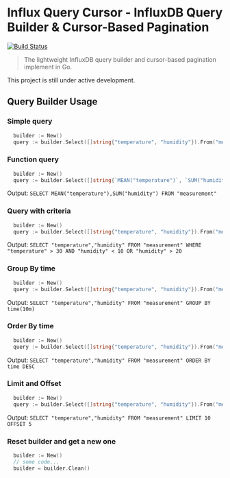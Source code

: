 # Influx Query Cursor - InfluxDB Query Builder & Cursor-Based Pagination

[![Build Status](https://travis-ci.org/benjamin658/influx-query-cursor.svg?branch=master)](https://travis-ci.org/benjamin658/influx-query-cursor.svg?branch=master)

> The lightweight InfluxDB query builder and cursor-based pagination implement in Go.

This project is still under active development.

## Query Builder Usage

### Simple query

```go
  builder := New()
  query := builder.Select([]string{"temperature", "humidity"}).From("measurement).Build()
```

### Function query

```go
  builder := New()
  query := builder.Select([]string{`MEAN("temperature")`, `SUM("humidity")`}).From("measurement").Build()
```

Output:  `SELECT MEAN("temperature"),SUM("humidity") FROM "measurement"`

### Query with criteria

```go
  builder := New()
  query := builder.Select([]string{"temperature", "humidity"}).From("measurement").Where("temperature", ">", 30).And("humidity", "<", 10).Or("humidity", ">", 20).Build()
```

Output:  `SELECT "temperature","humidity" FROM "measurement" WHERE "temperature" > 30 AND "humidity" < 10 OR "humidity" > 20`

### Group By time

```go
  builder := New()
  query := builder.Select([]string{"temperature", "humidity"}).From("measurement").GroupBy("10m").Build()
```

Output:  `SELECT "temperature","humidity" FROM "measurement" GROUP BY time(10m)`

### Order By time

```go
  builder := New()
  query := builder.Select([]string{"temperature", "humidity"}).From("measurement").Desc().Build()
```

Output: `SELECT "temperature","humidity" FROM "measurement" ORDER BY time DESC`

### Limit and Offset

```go
  builder := New()
  query := builder.Select([]string{"temperature", "humidity"}).From("measurement").Limit(10).Offset(5).Build()
```

Output: `SELECT "temperature","humidity" FROM "measurement" LIMIT 10 OFFSET 5`

### Reset builder and get a new one

```go
  builder := New()
  // some code...
  builder = builder.Clean()
```